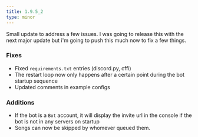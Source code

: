 ```yaml
---
title: 1.9.5_2
type: minor
---
```


Small update to address a few issues.  I was going to release this with the next major update but i'm going to push this much now to fix a few things.

### Fixes
- Fixed `requirements.txt` entries (discord.py, cffi)
- The restart loop now only happens after a certain point during the bot startup sequence
- Updated comments in example configs

### Additions
- If the bot is a `Bot` account, it will display the invite url in the console if the bot is not in any servers on startup
- Songs can now be skipped by whomever queued them.
